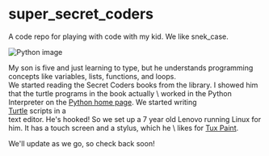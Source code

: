 # super_secret_coders

A code repo for playing with code with my kid. We like snek_case.

![Python image](https://www.bermotech.com/wp-content/uploads/2016/06/Python-Programming-Courses-London.png)

My son is five and just learning to type, but he understands programming concepts like variables, lists, functions, and loops. \
 We started reading the Secret Coders books from the library. I showed him that the turtle programs in the book actually \ 
 worked in the Python Interpreter on the [Python home page](https://www.python.org/). We started writing \
 [Turtle](https://docs.python.org/3/library/turtle.html) scripts in a \
 text editor. He's hooked! So we set up a 7 year old Lenovo running Linux for him. It has a touch screen and a stylus, which he \ 
 likes for [Tux Paint](http://www.tuxpaint.org/).
 
 We'll update as we go, so check back soon!
